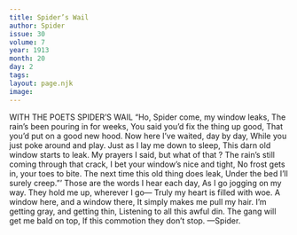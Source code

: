 ```yaml
---
title: Spider’s Wail
author: Spider
issue: 30
volume: 7
year: 1913
month: 20
day: 2
tags:
layout: page.njk
image:
---
```

WITH THE POETS    SPIDER’S WAIL    “Ho, Spider come, my window leaks, The rain’s been pouring in for weeks, You said you’d fix the thing up good, That you’d put on a good new hood. Now here I’ve waited, day by day, While you just poke around and play. Just as I lay me down to sleep, This darn old window starts to leak. My prayers I said, but what of that ? The rain’s still coming through that crack, I bet your window’s nice and tight, No frost gets in, your toes to bite. The next time this old thing does leak, Under the bed I’ll surely creep.”’ Those are the words I hear each day, As I go jogging on my way. They hold me up, wherever I go— Truly my heart is filled with woe. A window here, and a window there, It simply makes me pull my hair. I’m getting gray, and getting thin, Listening to all this awful din. The gang will get me bald on top, If this commotion they don’t stop. —Spider. 


